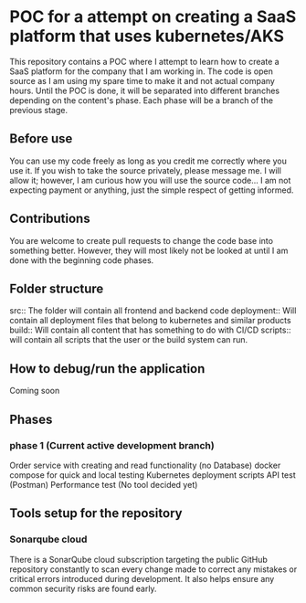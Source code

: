 # POC for a attempt on creating a SaaS platform that uses kubernetes/AKS
This repository contains a POC where I attempt to learn how to create a SaaS platform for the company that I am working in. The code is open source as I am using my spare time to make it and not actual company hours. Until the POC is done, it will be separated into different branches depending on the content's phase. Each phase will be a branch of the previous stage.

## Before use
You can use my code freely as long as you credit me correctly where you use it. If you wish to take the source privately, please message me. I will allow it; however, I am curious how you will use the source code... I am not expecting payment or anything, just the simple respect of getting informed.

## Contributions
You are welcome to create pull requests to change the code base into something better. However, they will most likely not be looked at until I am done with the beginning code phases.

## Folder structure
src:: The folder will contain all frontend and backend code
deployment:: Will contain all deployment files that belong to kubernetes and similar products
build:: Will contain all content that has something to do with CI/CD
scripts:: will contain all scripts that the user or the build system can run.

## How to debug/run the application
Coming soon

## Phases
### phase 1 (Current active development branch)
Order service with creating and read functionality (no Database)
docker compose for quick and local testing
Kubernetes deployment scripts
API test (Postman)
Performance test (No tool decided yet)

## Tools setup for the repository 
### Sonarqube cloud
There is a SonarQube cloud subscription targeting the public GitHub repository constantly to scan every change made to correct any mistakes or critical errors introduced during development. It also helps ensure any common security risks are found early.